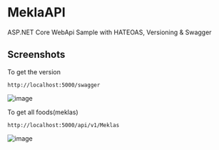 # MeklaAPI
ASP.NET Core WebApi Sample with HATEOAS, Versioning &amp; Swagger

## Screenshots 

To get the version

    http://localhost:5000/swagger
    
![image](https://user-images.githubusercontent.com/24621701/44584595-63c18400-a7a1-11e8-85fa-9a60e4d648bd.png)

To get all foods(meklas)

    http://localhost:5000/api/v1/Meklas
    
![image](https://user-images.githubusercontent.com/24621701/44584767-e8140700-a7a1-11e8-884d-af6615ba99c2.png)
